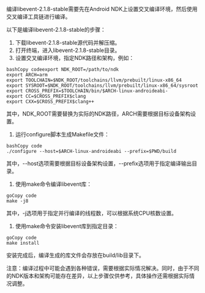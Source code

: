 编译libevent-2.1.8-stable需要先在Android NDK上设置交叉编译环境，然后使用交叉编译工具链进行编译。

以下是编译libevent-2.1.8-stable的步骤：

1. 下载libevent-2.1.8-stable源代码并解压缩。
2. 打开终端，进入libevent-2.1.8-stable目录。
3. 设置交叉编译环境，指定NDK路径和架构，例如：

```
bashCopy codeexport NDK_ROOT=/path/to/ndk
export ARCH=arm
export TOOLCHAIN=$NDK_ROOT/toolchains/llvm/prebuilt/linux-x86_64
export SYSROOT=$NDK_ROOT/toolchains/llvm/prebuilt/linux-x86_64/sysroot
export CROSS_PREFIX=$TOOLCHAIN/bin/$ARCH-linux-androideabi-
export CC=$CROSS_PREFIX$clang
export CXX=$CROSS_PREFIX$clang++
```

其中，NDK_ROOT需要替换为实际的NDK路径，ARCH需要根据目标设备架构设置。

1. 运行configure脚本生成Makefile文件：

```
bashCopy code
./configure --host=$ARCH-linux-androideabi --prefix=$PWD/build
```

其中，--host选项需要根据目标设备架构设置，--prefix选项用于指定编译输出目录。

1. 使用make命令编译libevent库：

```
goCopy code
make -j8
```

其中，-j选项用于指定并行编译的线程数，可以根据系统CPU核数设置。

1. 使用make命令安装libevent库到指定目录：

```
goCopy code
make install
```

安装完成后，编译生成的库文件会存放在build/lib目录下。

注意：编译过程中可能会遇到各种错误，需要根据实际情况解决。同时，由于不同的NDK版本和架构可能存在差异，以上步骤仅供参考，具体操作还需根据实际情况调整。